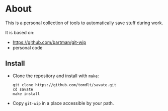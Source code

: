 # About

This is a personal collection of tools to automatically save stuff during work.

It is based on:

- <https://github.com/bartman/git-wip>
- personal code

## Install

- Clone the repository and install with `make`:

  ```console
  git clone https://github.com/tomdlt/savate.git
  cd savate
  make install
  ```

- Copy `git-wip` in a place accessible by your path.
